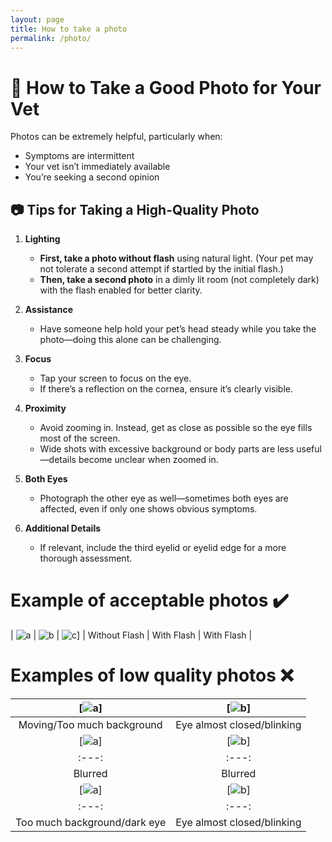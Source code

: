 ```yaml
---
layout: page
title: How to take a photo
permalink: /photo/
---
```


# 📸 How to Take a Good Photo for Your Vet  

Photos can be extremely helpful, particularly when:  
- Symptoms are intermittent  
- Your vet isn’t immediately available  
- You’re seeking a second opinion  

## 📷 Tips for Taking a High-Quality Photo  

1. **Lighting**  
   - **First, take a photo without flash** using natural light. (Your pet may not tolerate a second attempt if startled by the initial flash.)  
   - **Then, take a second photo** in a dimly lit room (not completely dark) with the flash enabled for better clarity.  

2. **Assistance**  
   - Have someone help hold your pet’s head steady while you take the photo—doing this alone can be challenging.  

3. **Focus**  
   - Tap your screen to focus on the eye.  
   - If there’s a reflection on the cornea, ensure it’s clearly visible.  

4. **Proximity**  
   - Avoid zooming in. Instead, get as close as possible so the eye fills most of the screen.  
   - Wide shots with excessive background or body parts are less useful—details become unclear when zoomed in.  

5. **Both Eyes**  
   - Photograph the other eye as well—sometimes both eyes are affected, even if only one shows obvious symptoms.  

6. **Additional Details**  
   - If relevant, include the third eyelid or eyelid edge for a more thorough assessment.

# Example of acceptable photos ✔️

| ![a](assets/photos/Ac1.jpg) | ![b](assets/photos/AcFlash1.jpg) | ![c](assets/photos/AcFlash2.jpg)] 
| Without Flash | With Flash | With Flash | 

# Examples of low quality photos ❌

| [![a](assets/photos/no3.jpg)] | [![b](assets/photos/no2.jpg)] | 
|:---:|:---:|
| Moving/Too much background | Eye almost closed/blinking | 
| [![a](assets/photos/no4.jpg)] | [![b](assets/photos/no5.jpg)] | 
|:---:|:---:|
| Blurred | Blurred | 
| [![a](assets/photos/no6.jpg)] | [![b](assets/photos/no1.jpg)] | 
|:---:|:---:|
| Too much background/dark eye | Eye almost closed/blinking | 
